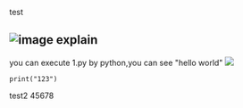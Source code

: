 test

![image](https://github.com/user-attachments/assets/c4d10f70-80fd-4e8c-8aa2-5d1857f8ae35)
explain
------
you can execute 1.py by python,you can see "hello world"
![](https://media.licdn.com/dms/image/v2/C560BAQFmuLSyL1nlPA/company-logo_200_200/company-logo_200_200/0/1678231359043/github_logo?e=2147483647&v=beta&t=2RO1zjla4T-YiOqKS50e4sc9n8RAgnUqGqu0mcZp5fU)

```
print("123")
```

test2
45678
